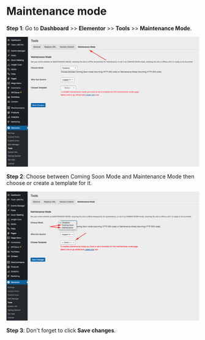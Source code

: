 # Maintenance mode

**Step 1**: Go to **Dashboard** >> **Elementor** >> **Tools** >> **Maintenance Mode**.

![](<../../.gitbook/assets/maintenance mode 1.png>)

**Step 2**: Choose between Coming Soon Mode and Maintenance Mode then choose or create a template for it.

![](<../../.gitbook/assets/maintenance mode 2.png>)

**Step 3**: Don't forget to click **Save changes**.
